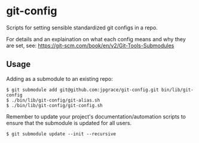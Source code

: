 # git-config

Scripts for setting sensible standardized git configs in a repo.

For details and an explaination on what each config means and why they are set, see: https://git-scm.com/book/en/v2/Git-Tools-Submodules

## Usage

Adding as a submodule to an existing repo:

```
$ git submodule add git@github.com:jpgrace/git-config.git bin/lib/git-config
$ ./bin/lib/git-config/git-alias.sh
$ ./bin/lib/git-config/git-config.sh
```

Remember to update your project's documentation/automation scripts to ensure that the submodule is updated for all users.

```
$ git submodule update --init --recursive
```
